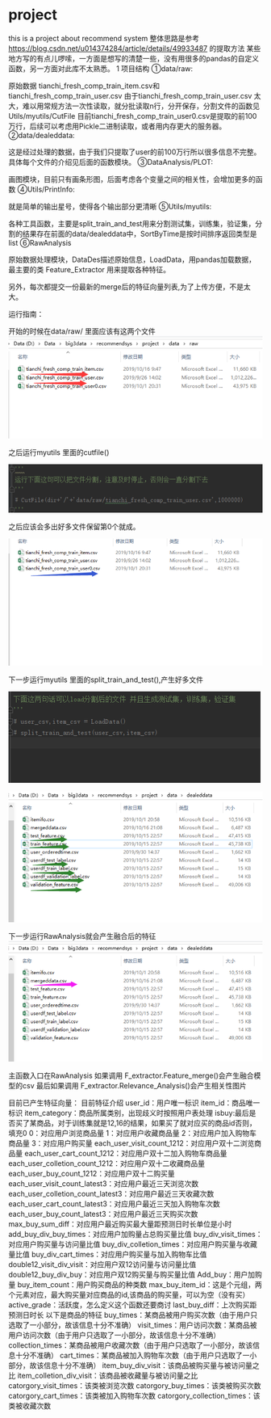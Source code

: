 # project
this is a project about recommend system
整体思路是参考
https://blog.csdn.net/u014374284/article/details/49933487
的提取方法
某些地方写的有点儿啰嗦，一方面是想写的清楚一些，没有用很多的pandas的自定义函数，另一方面对此库不太熟悉。
1 项目结构
①data/raw:

原始数据 tianchi_fresh_comp_train_item.csv和tianchi_fresh_comp_train_user.csv 由于tianchi_fresh_comp_train_user.csv 太大，难以用常规方法一次性读取，就分批读取n行，分开保存，分割文件的函数见Utils/myutils/CutFile 目前tianchi_fresh_comp_train_user0.csv是提取的前100万行，后续可以考虑用Pickle二进制读取，或者用内存更大的服务器。
②data/dealeddata:

这是经过处理的数据，由于我们只提取了user的前100万行所以很多信息不完整。具体每个文件的介绍见后面的函数模块。
③DataAnalysis/PLOT:

画图模块，目前只有画条形图，后面考虑各个变量之间的相关性，会增加更多的函数
④Utils/PrintInfo:

就是简单的输出星号，使得各个输出部分更清晰
⑤Utils/myutils:

各种工具函数，主要是split_train_and_test用来分割测试集，训练集，验证集，分割的结果存在前面的data/dealeddata中，SortByTime是按时间排序返回类型是list
⑥RawAnalysis

原始数据处理模块，DataDes描述原始信息，LoadData，用pandas加载数据，最主要的类 Feature_Extractor 用来提取各种特征。


另外，每次都提交一份最新的merge后的特征向量列表,为了上传方便，不是太大。


运行指南：

开始的时候在data/raw/ 里面应该有这两个文件
!["初始文件示意图"](https://github.com/gangsterless/project/blob/master/Sketch%20Map/sketch1.png)




之后运行myutils 里面的cutfile()


!["切割文件函数"](https://github.com/gangsterless/project/blob/master/Sketch%20Map/sketch3.png)



之后应该会多出好多文件保留第0个就成。

!["第0个"](https://github.com/gangsterless/project/blob/master/Sketch%20Map/sketch2.png)



下一步运行myutils 里面的split_train_and_test(),产生好多文件



!["运行示意"](https://github.com/gangsterless/project/blob/master/Sketch%20Map/sketch4.png)



!["产生训练测试验证等等"](https://github.com/gangsterless/project/blob/master/Sketch%20Map/sketch5.png)



下一步运行RawAnalysis就会产生融合后的特征
!["融合特征"](https://github.com/gangsterless/project/blob/master/Sketch%20Map/sketch6.png)



主函数入口在RawAnalysis
如果调用  F_extractor.Feature_merge()会产生融合模型的csv
最后如果调用 F_extractor.Relevance_Analysis()会产生相关性图片



目前已产生特征向量：
目前特征介绍
user_id：用户唯一标识
item_id：商品唯一标识
item_category：商品所属类别，出现歧义时按照用户表处理
isbuy:最后是否买了某商品，对于训练集就是12,16的结果，如果买了就对应买的商品id否则，填充0
0：对应用户浏览商品量
1：对应用户收藏商品量
2：对应用户加入购物车商品量
3：对应用户购买量
each_user_visit_count_1212：对应用户双十二浏览商品量
each_user_cart_count_1212：对应用户双十二加入购物车商品量
each_user_colletion_count_1212：对应用户双十二收藏商品量
each_user_buy_count_1212：对应用户双十二购买量
each_user_visit_count_latest3：对应用户最近三天浏览次数
each_user_colletion_count_latest3：对应用户最近三天收藏次数
each_user_cart_count_latest3：对应用户最近三天加入购物车次数
each_user_buy_count_latest3：对应用户最近三天购买次数
max_buy_sum_diff：对应用户最近购买最大量距预测日时长单位是小时
add_buy_div_buy_times：对应用户加购量占总购买量比值
buy_div_visit_times：对应用户购买量与访问量比值
buy_div_colletion_times：对应用户购买量与收藏量比值
buy_div_cart_times：对应用户购买量与加入购物车比值
double12_visit_div_visit：对应用户双12访问量与访问量比值
double12_buy_div_buy：对应用户双12购买量与购买量比值
Add_buy：用户加购量
buy_item_count：用户购买商品的种类数
max_buy_item_id：这是个元组，两个元素对应，最大购买量对应商品的id,该商品的购买量，可以为空（没有买）
active_grade：活跃度，怎么定义这个函数还要商讨
last_buy_diff：上次购买距预测日时长
以下是商品的特征
buy_times：某商品被用户购买次数（由于用户只选取了一小部分，故该信息十分不准确）
visit_times：用户访问次数：某商品被用户访问次数（由于用户只选取了一小部分，故该信息十分不准确）
collection_times：某商品被用户收藏次数（由于用户只选取了一小部分，故该信息十分不准确）
cart_times：某商品被加入购物车次数（由于用户只选取了一小部分，故该信息十分不准确）
item_buy_div_visit：该商品被购买量与被访问量之比
item_colletion_div_visit：该商品被收藏量与被访问量之比
catorgory_visit_times：该类被浏览次数
catorgory_buy_times：该类被购买次数
catorgory_cart_times：该类被加入购物车次数
catorgory_collection_times：该类被收藏次数


